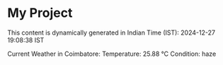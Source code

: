 # My Project

This content is dynamically generated in Indian Time (IST): 2024-12-27 19:08:38 IST


Current Weather in Coimbatore:
Temperature: 25.88 °C
Condition: haze
